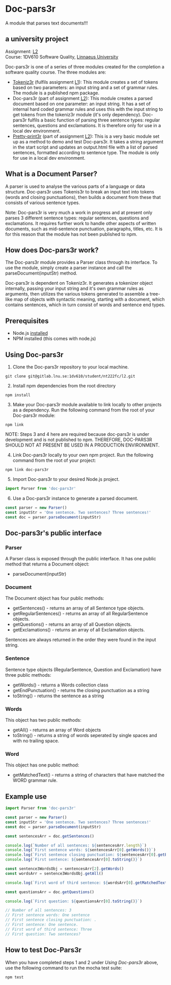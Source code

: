 # Doc-pars3r

A module that parses text documents!!!

## a university project

Assignment: [L2](https://github.com/niall-thurrat/tokeniz3r/wiki/L2)  
Course: 1DV610 Software Quality, [Linnaeus University](https://lnu.se/en/)

Doc-pars3r is one of a series of three modules created for the completion a software quality course. The three modules are:  

- [Tokeniz3r](https://github.com/niall-thurrat/tokeniz3r) (fulfils assignment [L1](https://github.com/niall-thurrat/tokeniz3r/wiki/L1)): This module creates a set of tokens based on two parameters: an input string and a set of grammar rules.  The module is a published npm package.
- Doc-pars3r (part of assignment [L2](https://github.com/niall-thurrat/tokeniz3r/wiki/L2)): This module creates a parsed document based on one parameter: an input string. It has a set of internal hard coded grammar rules and uses this with the input string to get tokens from the tokeniz3r module (it's only dependency). Doc-pars3r fulfils a basic function of parsing three sentence types: regular sentences, questions and exclamations. It is therefore only for use in a local dev environment.
- [Pretty-print3r](https://github.com/niall-thurrat/pretty-print3r) (part of assignment [L2](https://github.com/niall-thurrat/tokeniz3r/wiki/L2)): This is a very basic module set up as a method to demo and test Doc-pars3r. It takes a string argument in the start script and updates an output.html file with a list of parsed sentences, formatted according to sentence type. The module is only for use in a local dev environment.

## What is a Document Parser?

A parser is used to analyse the various parts of a language or data structure. Doc-pars3r uses Tokenis3r to break an input text into tokens (words and closing punctuations), then builds a document from these that consists of various sentence types.

Note: Doc-pars3r is very much a work in progress and at present only parses 3 different sentence types: regular sentences, questions and exclamations. It requires further work to handle other aspects of written documents, such as mid-sentence punctuation, paragraphs, titles, etc. It is for this reason that the module has not been published to npm.

## How does Doc-pars3r work?

The Doc-pars3r module provides a Parser class through its interface. To use the module, simply create a parser instance and call the parseDocument(inputStr) method.

Doc-pars3r is dependent on Tokeniz3r. It generates a tokenizer object internally, passing your input string and it's own grammar rules as arguments, then utilizes the various tokens generated to assemble a tree-like map of objects with syntactic meaning, starting with a document, which contains sentences, which in turn consist of words and sentence end types.

## Prerequisites

- Node.js [installed](https://nodejs.org/en/download/)
- NPM installed (this comes with node.js)

## Using Doc-pars3r

1. Clone the Doc-pars3r repository to your local machine.

```
git clone git@gitlab.lnu.se:1dv610/student/nt222fc/l2.git
```

2. Install npm dependencies from the root directory

```
npm install
```

3. Make your Doc-pars3r module available to link locally to other projects as a dependency. Run the following command from the root of your Doc-pars3r module:
```
npm link
```

NOTE: Steps 3 and 4 here are required because doc-pars3r is under development and is not published to npm. THEREFORE, DOC-PARS3R SHOULD NOT AT PRESENT BE USED IN A PRODUCTION ENVIRONMENT.

4. Link Doc-pars3r locally to your own npm project. Run the following command from the root of your project:
```
npm link doc-pars3r
```

5. Import Doc-pars3r to your desired Node.js project.

```javascript
import Parser from 'doc-pars3r'
```

6. Use a Doc-pars3r instance to generate a parsed document.

```javascript
const parser = new Parser()
const inputStr = 'One sentence. Two sentences? Three sentences!'
const doc = parser.parseDocument(inputStr)
```

## Doc-pars3r's public interface

### Parser

A Parser class is exposed through the public interface. It has one public method that returns a Document object:

- parseDocument(inputStr)

### Document

The Document object has four public methods:

- getSentences() - returns an array of all Sentence type objects.
- getRegularSentences() - returns an array of all RegularSentence objects.
- getQuestions() - returns an array of all Question objects.
- getExclamations() - returns an array of all Exclamation objects.

Sentences are always returned in the order they were found in the input string.

### Sentence

Sentence type objects (RegularSentence, Question and Exclamation) have three public methods:

- getWords() - returns a Words collection class
- getEndPunctuation() - returns the closing punctuation as a string
- toString() - returns the sentence as a string

### Words

This object has two public methods:

- getAll() - returns an array of Word objects
- toString() - returns a string of words seperated by single spaces and with no trailing space.

### Word

This object has one public method:

- getMatchedText() - returns a string of characters that have matched the WORD grammar rule.

## Example use

```javascript
import Parser from 'doc-pars3r'

const parser = new Parser()
const inputStr = 'One sentence. Two sentences? Three sentences!'
const doc = parser.parseDocument(inputStr)

const sentencesArr = doc.getSentences()

console.log(`Number of all sentences: ${sentencesArr.length}`)
console.log(`First sentence words: ${sentencesArr[0].getWords()}`)
console.log(`First sentence closing punctuation: ${sentencesArr[0].getEndPunctuation()}`)
console.log(`First sentence: ${sentencesArr[0].toString()}`)

const sentence3WordsObj = sentencesArr[2].getWords()
const wordsArr = sentence3WordsObj.getAll()

console.log(`First word of third sentence: ${wordsArr[0].getMatchedText()}`)

const questionsArr = doc.getQuestions()

console.log(`First question: ${questionsArr[0].toString()}`)

// Number of all sentences: 3
// First sentence words: One sentence
// First sentence closing punctuation: .
// First sentence: One sentence.
// First word of third sentence: Three
// First question: Two sentences?
```

## How to test Doc-Pars3r

When you have completed steps 1 and 2 under *Using Doc-pars3r* above, use the following command to run the mocha test suite:

```
npm test
```
